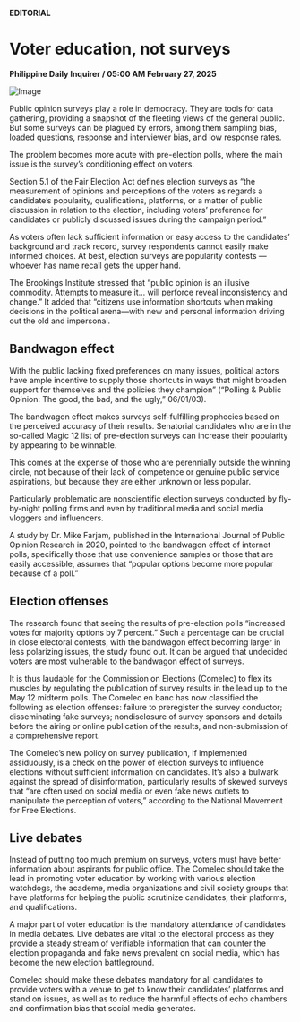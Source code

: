 **EDITORIAL**

# Voter education, not surveys

****Philippine Daily Inquirer / 05:00 AM February 27, 2025****

![Image](https://raw.githubusercontent.com/github-jl14/scrapy_api/refs/heads/main/images/editorial02272025.png)



Public opinion surveys play a role in democracy. They are tools for data gathering, providing a snapshot of the fleeting views of the general public. But some surveys can be plagued by errors, among them sampling bias, loaded questions, response and interviewer bias, and low response rates.

The problem becomes more acute with pre-election polls, where the main issue is the survey’s conditioning effect on voters.

Section 5.1 of the Fair Election Act defines election surveys as “the measurement of opinions and perceptions of the voters as regards a candidate’s popularity, qualifications, platforms, or a matter of public discussion in relation to the election, including voters’ preference for candidates or publicly discussed issues during the campaign period.”

As voters often lack sufficient information or easy access to the candidates’ background and track record, survey respondents cannot easily make informed choices. At best, election surveys are popularity contests — whoever has name recall gets the upper hand.

The Brookings Institute stressed that “public opinion is an illusive commodity. Attempts to measure it… will perforce reveal inconsistency and change.” It added that “citizens use information shortcuts when making decisions in the political arena—with new and personal information driving out the old and impersonal.

## Bandwagon effect

With the public lacking fixed preferences on many issues, political actors have ample incentive to supply those shortcuts in ways that might broaden support for themselves and the policies they champion” (“Polling & Public Opinion: The good, the bad, and the ugly,” 06/01/03).

The bandwagon effect makes surveys self-fulfilling prophecies based on the perceived accuracy of their results. Senatorial candidates who are in the so-called Magic 12 list of pre-election surveys can increase their popularity by appearing to be winnable.

This comes at the expense of those who are perennially outside the winning circle, not because of their lack of competence or genuine public service aspirations, but because they are either unknown or less popular.

Particularly problematic are nonscientific election surveys conducted by fly-by-night polling firms and even by traditional media and social media vloggers and influencers.

A study by Dr. Mike Farjam, published in the International Journal of Public Opinion Research in 2020, pointed to the bandwagon effect of internet polls, specifically those that use convenience samples or those that are easily accessible, assumes that “popular options become more popular because of a poll.”

## Election offenses

The research found that seeing the results of pre-election polls “increased votes for majority options by 7 percent.” Such a percentage can be crucial in close electoral contests, with the bandwagon effect becoming larger in less polarizing issues, the study found out. It can be argued that undecided voters are most vulnerable to the bandwagon effect of surveys.

It is thus laudable for the Commission on Elections (Comelec) to flex its muscles by regulating the publication of survey results in the lead up to the May 12 midterm polls. The Comelec en banc has now classified the following as election offenses: failure to preregister the survey conductor; disseminating fake surveys; nondisclosure of survey sponsors and details before the airing or online publication of the results, and non-submission of a comprehensive report.

The Comelec’s new policy on survey publication, if implemented assiduously, is a check on the power of election surveys to influence elections without sufficient information on candidates. It’s also a bulwark against the spread of disinformation, particularly results of skewed surveys that “are often used on social media or even fake news outlets to manipulate the perception of voters,” according to the National Movement for Free Elections.

## Live debates

Instead of putting too much premium on surveys, voters must have better information about aspirants for public office. The Comelec should take the lead in promoting voter education by working with various election watchdogs, the academe, media organizations and civil society groups that have platforms for helping the public scrutinize candidates, their platforms, and qualifications.

A major part of voter education is the mandatory attendance of candidates in media debates. Live debates are vital to the electoral process as they provide a steady stream of verifiable information that can counter the election propaganda and fake news prevalent on social media, which has become the new election battleground.

Comelec should make these debates mandatory for all candidates to provide voters with a venue to get to know their candidates’ platforms and stand on issues, as well as to reduce the harmful effects of echo chambers and confirmation bias that social media generates.